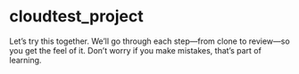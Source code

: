 # cloudtest_project
Let’s try this together. We’ll go through each step—from clone to review—so you get the feel of it. Don’t worry if you make mistakes, that’s part of learning.
